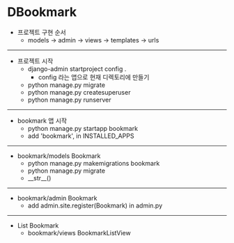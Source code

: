 # DBookmark
- 프로젝트 구현 순서
  - models -> admin -> views -> templates -> urls
---
- 프로젝트 시작
    - django-admin startproject config .
        - config 라는 앱으로 현재 디렉토리에 만들기
    - python manage.py migrate
    - python manage.py createsuperuser
    - python manage.py runserver
---
- bookmark 앱 시작
    - python manage.py startapp bookmark
    - add 'bookmark', in INSTALLED_APPS
---
- bookmark/models Bookmark
  - python manage.py makemigrations bookmark
  - python manage.py migrate
  - \_\_str\__()
---
- bookmark/admin Bookmark
  - add admin.site.register(Bookmark) in admin.py
---
- List Bookmark
  - bookmark/views BookmarkListView